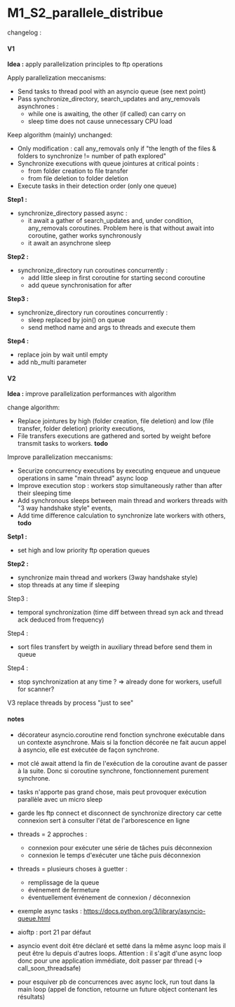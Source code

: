 # M1_S2_parallele_distribue

changelog :

#### V1

**Idea :** apply parallelization principles to ftp operations

Apply parallelization meccanisms:
- Send tasks to thread pool with an asyncio queue (see next point)
- Pass synchronize_directory, search_updates and any_removals asynchrones :
    - while one is awaiting, the other (if called) can carry on
    - sleep time does not cause unnecessary CPU load

Keep algorithm (mainly) unchanged:
- Only modification : call any_removals only if "the length of the files & folders to synchronize != number of path explored"
- Synchronize executions with queue jointures at critical points : 
    - from folder creation to file transfer 
    - from file deletion to folder deletion
- Execute tasks in their detection order (only one queue)


**Step1 :**
- synchronize_directory passed async :
    - it await a gather of search_updates and, under condition, any_removals coroutines. Problem here is that without await into coroutine, gather works synchronously
    - it await an asynchrone sleep

**Step2 :**
- synchronize_directory run coroutines concurrently :
    - add little sleep in first coroutine for starting second coroutine
    - add queue synchronisation for after

**Step3 :**
- synchronize_directory run coroutines concurrently :
    - sleep replaced by join() on queue
    - send method name and args to threads and execute them

**Step4 :**
- replace join by wait until empty
- add nb_multi parameter


#### V2

**Idea :** improve parallelization performances with algorithm

change algorithm: 
- Replace jointures by high (folder creation, file deletion) and low (file transfer, folder deletion) priority executions,
- File transfers executions are gathered and sorted by weight before transmit tasks to workers. **todo**

Improve parallelization meccanisms:
- Securize concurrency executions by executing enqueue and unqueue operations in same "main thread" async loop
- Improve execution stop : workers stop simultaneously rather than after their sleeping time
- Add synchronous sleeps between main thread and workers threads with "3 way handshake style" events,
- Add time difference calculation to synchronize late workers with others, **todo**

**Setp1 :**
- set high and low priority ftp operation queues

**Step2 :**
- synchronize main thread and workers (3way handshake style)
- stop threads at any time if sleeping

Step3 :
- temporal synchronization (time diff between thread syn ack and thread ack deduced from frequency)

Step4 :
- sort files transfert by weigth in auxiliary thread before send them in queue

Step4 :
- stop synchronization at any time ? => already done for workers, usefull for scanner?


V3
replace threads by process "just to see"


#### notes
- décorateur asyncio.coroutine rend fonction synchrone exécutable dans un contexte asynchrone. Mais si la fonction décorée ne fait aucun appel à asyncio, elle est exécutée de façon synchrone.

- mot clé await attend la fin de l'exécution de la coroutine avant de passer à la suite. Donc si coroutine synchrone, fonctionnement purement synchrone.

- tasks n'apporte pas grand chose, mais peut provoquer exécution parallèle avec un micro sleep

- garde les ftp connect et disconnect de synchronize directory car cette connexion sert à consulter l'état de l'arborescence en ligne

- threads = 2 approches :
    - connexion pour exécuter une série de tâches puis déconnexion
    - connexion le temps d'exécuter une tâche puis déconnexion

- threads = plusieurs choses à guetter :
    - remplissage de la queue
    - événement de fermeture
    - éventuellement événement de connexion / déconnexion

- exemple async tasks : https://docs.python.org/3/library/asyncio-queue.html

- aioftp : port 21 par défaut

- asyncio event doit être déclaré et setté dans la même async loop mais il peut être lu depuis d'autres loops. Attention : il s'agit d'une async loop donc pour une application immédiate, doit passer par thread (-> call_soon_threadsafe)

- pour esquiver pb de concurrences avec async lock, run tout dans la main loop (appel de fonction, retourne un future object contenant les résultats)

